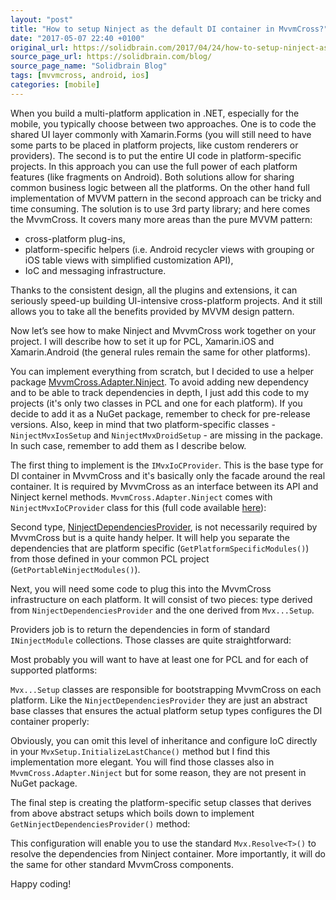 ```yaml
---
layout: "post"
title: "How to setup Ninject as the default DI container in MvvmCross?"
date: "2017-05-07 22:40 +0100"
original_url: https://solidbrain.com/2017/04/24/how-to-setup-ninject-as-the-default-di-container-in-mvvmcross/
source_page_url: https://solidbrain.com/blog/
source_page_name: "Solidbrain Blog"
tags: [mvvmcross, android, ios]
categories: [mobile]
---
```


When you build a multi-platform application in .NET, especially for the mobile, you typically choose between two approaches. One is to code the shared UI layer commonly with Xamarin.Forms (you will still need to have some parts to be placed in platform projects, like custom renderers or providers). The second is to put the entire UI code in platform-specific projects. In this approach you can use the full power of each platform features (like fragments on Android). Both solutions allow for sharing common business logic between all the platforms. On the other hand full implementation of MVVM pattern in the second approach can be tricky and time consuming. The solution is to use 3rd party library; and here comes the MvvmCross. It covers many more areas than the pure MVVM pattern:

* cross-platform plug-ins,
* platform-specific helpers (i.e. Android recycler views with grouping or iOS table views with simplified customization API),
* IoC and messaging infrastructure.

Thanks to the consistent design, all the plugins and extensions, it can seriously speed-up building UI-intensive cross-platform projects. And it still allows you to take all the benefits provided by MVVM design pattern.

Now let’s see how to make Ninject and MvvmCross work together on your project.<!-- more --> I will describe how to set it up for PCL, Xamarin.iOS and Xamarin.Android (the general rules remain the same for other platforms).

You can implement everything from scratch, but I decided to use a helper package [MvvmCross.Adapter.Ninject](https://github.com/thefex/MvvmCross.Adapter.Ninject). To avoid adding new dependency and to be able to track dependencies in depth, I just add this code to my projects (it's only two classes in PCL and one for each platform). If you decide to add it as a NuGet package, remember to check for pre-release versions. Also, keep in mind that two platform-specific classes - `NinjectMvxIosSetup` and `NinjectMvxDroidSetup` - are missing in the package. In such case, remember to add them as I describe below.

The first thing to implement is the `IMvxIoCProvider`. This is the base type for DI container in MvvmCross and it's basically only the facade around the real container. It is required by MvvmCross as an interface between its API and Ninject kernel methods. `MvvmCross.Adapter.Ninject` comes with `NinjectMvxIoCProvider` class for this (full code available [here](https://github.com/thefex/MvvmCross.Adapter.Ninject/blob/master/MvvmCross.Adapter.Ninject/MvvmCross.Adapter.Ninject/NinjectMvxIoCProvider.cs)):

<script src="https://gist.github.com/mmierzwa/ed238f05efdce03a528afd74137b105e.js"></script>

Second type, [NinjectDependenciesProvider](https://github.com/thefex/MvvmCross.Adapter.Ninject/blob/master/MvvmCross.Adapter.Ninject/MvvmCross.Adapter.Ninject/NinjectDependenciesProvider.cs), is not necessarily required by MvvmCross but is a quite handy helper. It will help you separate the dependencies that are platform specific (`GetPlatformSpecificModules()`) from those defined in your common PCL project (`GetPortableNinjectModules()`).

<script src="https://gist.github.com/mmierzwa/7ff53a9bd99eeff09cf5e71db568c3ba.js"></script>

Next, you will need some code to plug this into the MvvmCross infrastructure on each platform. It will consist of two pieces: type derived from `NinjectDependenciesProvider` and the one derived from `Mvx...Setup`.

Providers job is to return the dependencies in form of standard `INinjectModule` collections. Those classes are quite straightforward:

<script src="https://gist.github.com/mmierzwa/d036f5096e481766163a8eb954f1c5eb.js"></script>

<script src="https://gist.github.com/mmierzwa/cf6a2c294c90310a54a5c1896ed5ebce.js"></script>

Most probably you will want to have at least one for PCL and for each of supported platforms:

<script src="https://gist.github.com/mmierzwa/8419729c70faa71d2c6dec47fa3a1e4e.js"></script>

`Mvx...Setup` classes are responsible for bootstrapping MvvmCross on each platform. Like the `NinjectDependenciesProvider` they are just an abstract base classes that ensures the actual platform setup types configures the DI container properly:

<script src="https://gist.github.com/mmierzwa/8ac3f9f9dd3ab8f361d28455e72f19ab.js"></script>

<script src="https://gist.github.com/mmierzwa/aad2a814ebeb0e22fb47cdb22ef2b154.js"></script>

Obviously, you can omit this level of inheritance and configure IoC directly in your `MvxSetup.InitializeLastChance()` method but I find this implementation more elegant. You will find those classes also in `MvvmCross.Adapter.Ninject` but for some reason, they are not present in NuGet package.

The final step is creating the platform-specific setup classes that derives from above abstract setups which boils down to implement `GetNinjectDependenciesProvider()` method:

<script src="https://gist.github.com/mmierzwa/dd8bc4270d32106b6f7edfa753b2bf69.js"></script>

<script src="https://gist.github.com/mmierzwa/6b098358de9e88d1d30b682f67217738.js"></script>

This configuration will enable you to use the standard `Mvx.Resolve<T>()` to resolve the dependencies from Ninject container. More importantly, it will do the same for other standard MvvmCross components.

Happy coding!
